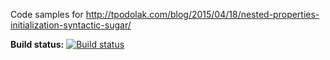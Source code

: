 Code samples for
http://tpodolak.com/blog/2015/04/18/nested-properties-initialization-syntactic-sugar/

**Build status:** [![Build status](https://ci.appveyor.com/api/projects/status/4oqighilwfah5edy?svg=true)](https://ci.appveyor.com/project/tpodolak/blog-8i5vo)
